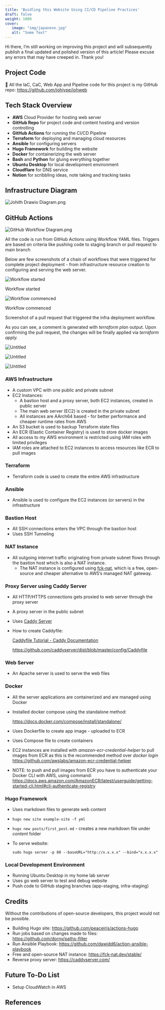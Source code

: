 ```yaml
---
title: 'Buidling this Website Using CI/CD Pipeline Practices'
draft: false
weight: 1000
cover:
   image: "img/japanese.jpg"
   alt: "Some Text"
---
```

Hi there, I’m still working on improving this project and will subsequently publish a final updated and polished version of this article! Please excuse any errors that may have creeped in. Thank you!

## Project Code

🌟 All the IaC, CaC, Web App and Pipeline code for this project is my GitHub repo:   https://github.com/johiype/johweb 

## Tech Stack Overview

- **AWS** Cloud Provider for hosting web server
- **GitHub Repo** for project code and content hosting and version controlling
- **GitHub Actions** for running the CI/CD Pipeline
- **Terraform** for deploying and managing cloud resources
- **Ansible** for configuring servers
- **Hugo Framework** for building the website
- **Docker** for containerizing the web server
- **Bash** and **Python** for gluing everything together
- **Ubuntu Desktop** for local development environment
- **Cloudflare** for DNS service
- **Notion** for scribbling ideas, note taking and tracking tasks

## Infrastructure Diagram

![Johith Drawio Diagram.png](https://johith.notion.site/image/https%3A%2F%2Fprod-files-secure.s3.us-west-2.amazonaws.com%2F35060c7e-3917-4cd6-a745-937d3114d009%2Fcff4ab84-2398-47a4-9bdc-2932dd7c7d8d%2FJohith_Drawio_Diagram.png?table=block&id=eae00568-863a-4cf2-990c-2bcc9663ff98&spaceId=35060c7e-3917-4cd6-a745-937d3114d009&width=1150&userId=&cache=v2)

## GitHub Actions

![GitHub Workflow Diagram.png](https://johith.notion.site/image/https%3A%2F%2Fprod-files-secure.s3.us-west-2.amazonaws.com%2F35060c7e-3917-4cd6-a745-937d3114d009%2F2343648d-dc4e-4234-955f-6c83bbef63d4%2FGitHub_Workflow_Diagram.png?table=block&id=fc45c4a8-cf2d-4988-b9c3-324fd60d63a3&spaceId=35060c7e-3917-4cd6-a745-937d3114d009&width=1150&userId=&cache=v2)

All the code is run from GitHub Actions using Workflow YAML files.
Triggers are based on criteria like pushing code to staging branch or pull request to main branch

Below are few screenshots of a chain of workflows that were triggered for complete project deployment - from infrastructure resource creation to configuring and serving the web server.

![Workflow started](https://johith.notion.site/image/https%3A%2F%2Fprod-files-secure.s3.us-west-2.amazonaws.com%2F35060c7e-3917-4cd6-a745-937d3114d009%2F600bf089-51d1-4981-bdf7-640fcb08b0f7%2FUntitled.png?table=block&id=63571ce1-3ca8-4089-a91d-72984906dcc0&spaceId=35060c7e-3917-4cd6-a745-937d3114d009&width=2000&userId=&cache=v2)

Workflow started

![Workflow commenced](https://johith.notion.site/image/https%3A%2F%2Fprod-files-secure.s3.us-west-2.amazonaws.com%2F35060c7e-3917-4cd6-a745-937d3114d009%2Fc2ecd01f-9138-478c-a6fd-4a8dccae6d3c%2FUntitled.png?table=block&id=1c4bf9a7-4476-491f-a277-dcc333ee4e32&spaceId=35060c7e-3917-4cd6-a745-937d3114d009&width=2000&userId=&cache=v2)

Workflow commenced

Screenshot of a pull request that triggered the infra deployment workflow. 

As you can see, a comment is generated with *terraform plan* output. Upon confirming the pull request, the changes will be finally applied via *terraform apply.*

![Untitled](https://johith.notion.site/image/https%3A%2F%2Fprod-files-secure.s3.us-west-2.amazonaws.com%2F35060c7e-3917-4cd6-a745-937d3114d009%2Fedf91169-7737-46dc-8e72-e6f7d083fa96%2FUntitled.png?table=block&id=8029baf8-0dfd-464c-ab0e-c251bb504f2b&spaceId=35060c7e-3917-4cd6-a745-937d3114d009&width=2000&userId=&cache=v2)

![Untitled](https://johith.notion.site/image/https%3A%2F%2Fprod-files-secure.s3.us-west-2.amazonaws.com%2F35060c7e-3917-4cd6-a745-937d3114d009%2F89273216-e890-4872-8314-fe66c2d9a63d%2FUntitled.png?table=block&id=55dfac0e-5e15-4e02-92ff-ffd9c5181562&spaceId=35060c7e-3917-4cd6-a745-937d3114d009&width=1780&userId=&cache=v2)

![Untitled](https://johith.notion.site/image/https%3A%2F%2Fprod-files-secure.s3.us-west-2.amazonaws.com%2F35060c7e-3917-4cd6-a745-937d3114d009%2F3bce5c46-7197-4009-a18b-06dcd2f8e6d4%2FUntitled.png?table=block&id=caeaed48-184b-4158-9300-b8c3e2e1603c&spaceId=35060c7e-3917-4cd6-a745-937d3114d009&width=1540&userId=&cache=v2)

### AWS Infrastructure

- A custom VPC with one public and private subnet
- EC2 Instances:
    - A bastion host and a proxy server, both EC2 instances, created in public server
    - The main web server (EC2) is created in the private subnet
    - All instances are AArch64 based - for better performance and cheaper runtime rates from AWS
- An S3 bucket is used to backup Terraform state files
- An ECR (Elastic Container Registry) is used to store docker images
- All access to my AWS environment is restricted using IAM roles with limited privileges
- IAM roles are attached to EC2 instances to access resources like ECR to pull images

### Terraform

- Terraform code is used to create the entire AWS infrastructure

### Ansible

- Ansible is used to configure the EC2 instances (or servers) in the infrastructure

### Bastion Host

- All SSH connections enters the VPC through the bastion host
- Uses SSH Tunneling

### NAT Instance
- All outgoing internet traffic originating from private subnet flows through the bastion host which is also a NAT instance.
    - The NAT instance is configured using [fck-nat](https://fck-nat.dev/stable/), which is a free, open-source and cheaper alternative to AWS’s managed NAT gateway.

### Proxy Server using Caddy Server

- All HTTP/HTTPS connections gets proxied to web server through the proxy server
- A proxy server in the public subnet
- Uses [Caddy Server](https://caddyserver.com/)
- How to create Caddyfile:
    
    [Caddyfile Tutorial - Caddy Documentation](https://caddyserver.com/docs/caddyfile-tutorial)
    
    https://github.com/caddyserver/dist/blob/master/config/Caddyfile
    

### Web Server

- An Apache server is used to serve the web files

### Docker

- All the server applications are containerized and are managed using Docker
- Installed docker compose using the standalone method:
    
    https://docs.docker.com/compose/install/standalone/
    
- Uses Dockerfile to create app image - uploaded to ECR
- Uses Compose file to create containers
- EC2 instances are installed with *amazon-ecr-credential-helper* to pull images from ECR as this is the recommended method over *docker login* 
https://github.com/awslabs/amazon-ecr-credential-helper
- NOTE: to push and pull images from ECR you have to authenticate your Docker CLI with AWS, using command: https://docs.aws.amazon.com/AmazonECR/latest/userguide/getting-started-cli.html#cli-authenticate-registry

### Hugo Framework

- Uses markdown files to generate web content
- `hugo new site example-site -f yml`
- `hugo new posts/first_post.md` - creates a new markdown file under *content* folder
- To serve website:
    
    `sudo hugo server -p 80 --baseURL="http://x.x.x.x" --bind="x.x.x.x"`
    

### Local Development Environment

- Running Ubuntu Desktop in my home lab server
- Uses go web server to test and debug website
- Push code to GitHub staging branches (app-staging, infra-staging)

## Credits

Without the contributions of open-source developers, this project would not be possible.

- Building Hugo site: https://github.com/peaceiris/actions-hugo
- Run jobs based on changes made to files: https://github.com/dorny/paths-filter
- Run Ansible Playbook: https://github.com/dawidd6/action-ansible-playbook
- Free and open-source NAT instance: https://fck-nat.dev/stable/
- Reverse proxy server: https://caddyserver.com/

## Future To-Do List

- Setup CloudWatch in AWS

## References
